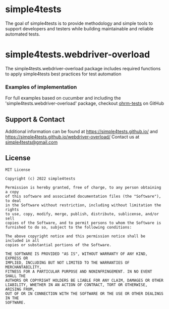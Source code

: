 # simple4tests

The goal of simple4tests is to provide methodology and simple tools to support developers and testers while building
maintainable and reliable automated tests.

# simple4tests.webdriver-overload

The simple4tests.webdriver-overload package includes required functions to apply simple4tests best practices for test
automation

### Examples of implementation

For full examples based on cucumber and including the 'simple4tests.webdriver-overload' package,
checkout [ohrm-tests](https://github.com/simple4tests/ohrm-tests) on GitHub

## Support & Contact

Additional information can be found at https://simple4tests.github.io/
and https://simple4tests.github.io/webdriver-overload/
Contact us at simple4tests@gmail.com

## License

```
MIT License

Copyright (c) 2022 simple4tests

Permission is hereby granted, free of charge, to any person obtaining a copy
of this software and associated documentation files (the "Software"), to deal
in the Software without restriction, including without limitation the rights
to use, copy, modify, merge, publish, distribute, sublicense, and/or sell
copies of the Software, and to permit persons to whom the Software is
furnished to do so, subject to the following conditions:

The above copyright notice and this permission notice shall be included in all
copies or substantial portions of the Software.

THE SOFTWARE IS PROVIDED "AS IS", WITHOUT WARRANTY OF ANY KIND, EXPRESS OR
IMPLIED, INCLUDING BUT NOT LIMITED TO THE WARRANTIES OF MERCHANTABILITY,
FITNESS FOR A PARTICULAR PURPOSE AND NONINFRINGEMENT. IN NO EVENT SHALL THE
AUTHORS OR COPYRIGHT HOLDERS BE LIABLE FOR ANY CLAIM, DAMAGES OR OTHER
LIABILITY, WHETHER IN AN ACTION OF CONTRACT, TORT OR OTHERWISE, ARISING FROM,
OUT OF OR IN CONNECTION WITH THE SOFTWARE OR THE USE OR OTHER DEALINGS IN THE
SOFTWARE.
```
